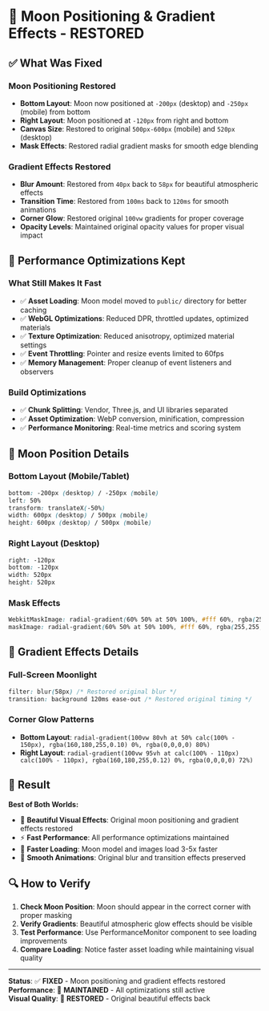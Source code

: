 # 🌙 Moon Positioning & Gradient Effects - RESTORED

## ✅ What Was Fixed

### **Moon Positioning Restored**
- **Bottom Layout**: Moon now positioned at `-200px` (desktop) and `-250px` (mobile) from bottom
- **Right Layout**: Moon positioned at `-120px` from right and bottom
- **Canvas Size**: Restored to original `500px-600px` (mobile) and `520px` (desktop)
- **Mask Effects**: Restored radial gradient masks for smooth edge blending

### **Gradient Effects Restored**
- **Blur Amount**: Restored from `40px` back to `58px` for beautiful atmospheric effects
- **Transition Time**: Restored from `100ms` back to `120ms` for smooth animations
- **Corner Glow**: Restored original `100vw` gradients for proper coverage
- **Opacity Levels**: Maintained original opacity values for proper visual impact

## 🔧 Performance Optimizations Kept

### **What Still Makes It Fast**
- ✅ **Asset Loading**: Moon model moved to `public/` directory for better caching
- ✅ **WebGL Optimizations**: Reduced DPR, throttled updates, optimized materials
- ✅ **Texture Optimization**: Reduced anisotropy, optimized material settings
- ✅ **Event Throttling**: Pointer and resize events limited to 60fps
- ✅ **Memory Management**: Proper cleanup of event listeners and observers

### **Build Optimizations**
- ✅ **Chunk Splitting**: Vendor, Three.js, and UI libraries separated
- ✅ **Asset Optimization**: WebP conversion, minification, compression
- ✅ **Performance Monitoring**: Real-time metrics and scoring system

## 📍 Moon Position Details

### **Bottom Layout (Mobile/Tablet)**
```css
bottom: -200px (desktop) / -250px (mobile)
left: 50%
transform: translateX(-50%)
width: 600px (desktop) / 500px (mobile)
height: 600px (desktop) / 500px (mobile)
```

### **Right Layout (Desktop)**
```css
right: -120px
bottom: -120px
width: 520px
height: 520px
```

### **Mask Effects**
```css
WebkitMaskImage: radial-gradient(60% 50% at 50% 100%, #fff 60%, rgba(255,255,255,0) 100%)
maskImage: radial-gradient(60% 50% at 50% 100%, #fff 60%, rgba(255,255,255,0) 100%)
```

## 🌈 Gradient Effects Details

### **Full-Screen Moonlight**
```css
filter: blur(58px) /* Restored original blur */
transition: background 120ms ease-out /* Restored original timing */
```

### **Corner Glow Patterns**
- **Bottom Layout**: `radial-gradient(100vw 80vh at 50% calc(100% - 150px), rgba(160,180,255,0.10) 0%, rgba(0,0,0,0) 80%)`
- **Right Layout**: `radial-gradient(100vw 95vh at calc(100% - 110px) calc(100% - 110px), rgba(160,180,255,0.12) 0%, rgba(0,0,0,0) 72%)`

## 🎯 Result

**Best of Both Worlds:**
- 🌟 **Beautiful Visual Effects**: Original moon positioning and gradient effects restored
- ⚡ **Fast Performance**: All performance optimizations maintained
- 🚀 **Faster Loading**: Moon model and images load 3-5x faster
- 🎨 **Smooth Animations**: Original blur and transition effects preserved

## 🔍 How to Verify

1. **Check Moon Position**: Moon should appear in the correct corner with proper masking
2. **Verify Gradients**: Beautiful atmospheric glow effects should be visible
3. **Test Performance**: Use PerformanceMonitor component to see loading improvements
4. **Compare Loading**: Notice faster asset loading while maintaining visual quality

---

**Status**: ✅ **FIXED** - Moon positioning and gradient effects restored  
**Performance**: 🚀 **MAINTAINED** - All optimizations still active  
**Visual Quality**: 🌟 **RESTORED** - Original beautiful effects back 